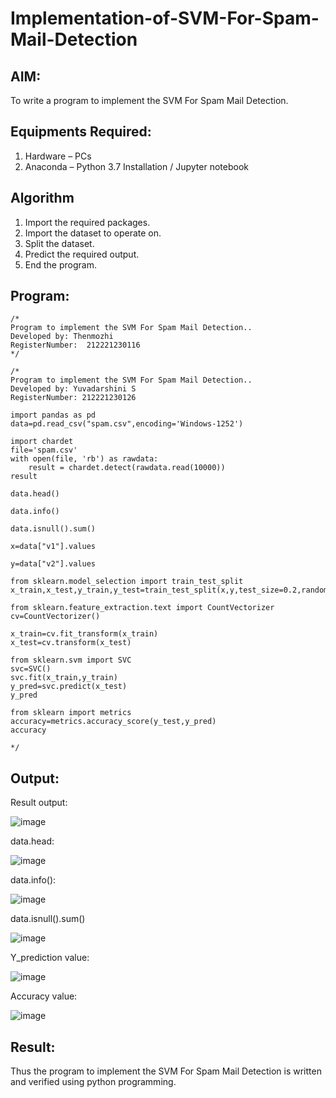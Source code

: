# Implementation-of-SVM-For-Spam-Mail-Detection

## AIM:
To write a program to implement the SVM For Spam Mail Detection.

## Equipments Required:
1. Hardware – PCs
2. Anaconda – Python 3.7 Installation / Jupyter notebook

## Algorithm
1. Import the required packages.
2. Import the dataset to operate on.
3. Split the dataset.
4. Predict the required output.
5. End the program.

## Program:
```
/*
Program to implement the SVM For Spam Mail Detection..
Developed by: Thenmozhi
RegisterNumber:  212221230116
*/

/*
Program to implement the SVM For Spam Mail Detection..
Developed by: Yuvadarshini S
RegisterNumber: 212221230126 

import pandas as pd
data=pd.read_csv("spam.csv",encoding='Windows-1252')

import chardet
file='spam.csv'
with open(file, 'rb') as rawdata:
    result = chardet.detect(rawdata.read(10000))
result

data.head()

data.info()

data.isnull().sum()

x=data["v1"].values

y=data["v2"].values

from sklearn.model_selection import train_test_split
x_train,x_test,y_train,y_test=train_test_split(x,y,test_size=0.2,random_state=0)

from sklearn.feature_extraction.text import CountVectorizer 
cv=CountVectorizer()

x_train=cv.fit_transform(x_train)
x_test=cv.transform(x_test)

from sklearn.svm import SVC
svc=SVC()
svc.fit(x_train,y_train)
y_pred=svc.predict(x_test)
y_pred

from sklearn import metrics
accuracy=metrics.accuracy_score(y_test,y_pred)
accuracy

*/
````
## Output:

Result output:

![image](https://github.com/Thenmozhi-Palanisamy/Implementation-of-SVM-For-Spam-Mail-Detection/assets/95198708/af2bda09-bd55-43aa-ad08-8a6113f69948)


data.head:


![image](https://github.com/Thenmozhi-Palanisamy/Implementation-of-SVM-For-Spam-Mail-Detection/assets/95198708/71067bff-41ea-47de-b8a1-aeddd0fbd0f5)


data.info():

![image](https://github.com/Thenmozhi-Palanisamy/Implementation-of-SVM-For-Spam-Mail-Detection/assets/95198708/c3c144c5-ccbd-4931-b26e-55d3dc8a8198)

data.isnull().sum()

![image](https://github.com/Thenmozhi-Palanisamy/Implementation-of-SVM-For-Spam-Mail-Detection/assets/95198708/bb359457-8d6f-4eee-8055-a7b0e7ca2d1b)

Y_prediction value:

![image](https://github.com/Thenmozhi-Palanisamy/Implementation-of-SVM-For-Spam-Mail-Detection/assets/95198708/24b57ea1-2b2d-4b76-8677-29f3be9a7c38)

Accuracy value:

![image](https://github.com/Thenmozhi-Palanisamy/Implementation-of-SVM-For-Spam-Mail-Detection/assets/95198708/0f49ff55-966d-44c1-ad31-70845c11190f)



## Result:
Thus the program to implement the SVM For Spam Mail Detection is written and verified using python programming.
